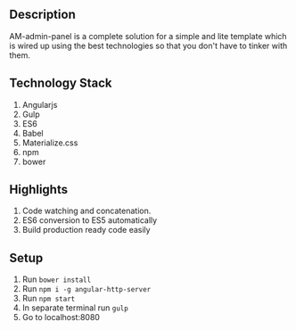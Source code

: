 ## Description

AM-admin-panel is a complete solution for a simple and lite template which is wired up using the best technologies so that you don't have to tinker with them.

## Technology Stack
 1. Angularjs
 2. Gulp
 3. ES6
 4. Babel
 5. Materialize.css
 6. npm
 7. bower

## Highlights
 1. Code watching and concatenation.
 2. ES6 conversion to ES5 automatically
 3. Build production ready code easily


## Setup
1. Run `bower install`
2. Run `npm i -g angular-http-server`
3. Run `npm start`
4. In separate terminal run `gulp`
5. Go to localhost:8080
